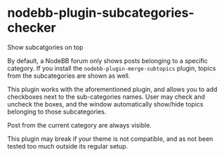 # nodebb-plugin-subcategories-checker
Show subcatgories on top

By default, a NodeBB forum only shows posts belonging to a specific category. If you install the `nodebb-plugin-merge-subtopics` plugin,
topics from the subcategories are shown as well.

This plugin works with the aforementioned plugin, and allows you to add checkboxes next to the sub-categories names. User may check and
uncheck the boxes, and the window automatically show/hide topics belonging to those subcategories.

Post from the current category are always visible.

This plugin may break if your theme is not compatible, and as not been tested too much outside its regular setup.
